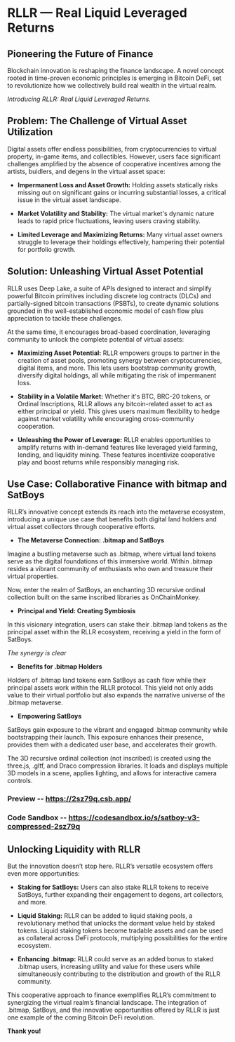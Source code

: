 # RLLR — Real Liquid Leveraged Returns

## Pioneering the Future of Finance

Blockchain innovation is reshaping the finance landscape. A novel concept rooted in time-proven economic principles is emerging in Bitcoin DeFi, set to revolutionize how we collectively build real wealth in the virtual realm.

*Introducing RLLR: Real Liquid Leveraged Returns.*

## Problem: The Challenge of Virtual Asset Utilization

Digital assets offer endless possibilities, from cryptocurrencies to virtual property, in-game items, and collectibles. However, users face significant challenges amplified by the absence of cooperative incentives among the artists, buidlers, and degens in the virtual asset space:

- **Impermanent Loss and Asset Growth:** Holding assets statically risks missing out on significant gains or incurring substantial losses, a critical issue in the virtual asset landscape.

- **Market Volatility and Stability:** The virtual market's dynamic nature leads to rapid price fluctuations, leaving users craving stability.

- **Limited Leverage and Maximizing Returns:** Many virtual asset owners struggle to leverage their holdings effectively, hampering their potential for portfolio growth.

## Solution: Unleashing Virtual Asset Potential

RLLR uses Deep Lake, a suite of APIs designed to interact and simplify powerful Bitcoin primitives including discrete log contracts (DLCs) and partially-signed bitcoin transactions (PSBTs), to create dynamic solutions grounded in the well-established economic model of cash flow plus appreciation to tackle these challenges.

At the same time, it encourages broad-based coordination, leveraging community to unlock the complete potential of virtual assets:

- **Maximizing Asset Potential:** RLLR empowers groups to partner in the creation of asset pools, promoting synergy between cryptocurrencies, digital items, and more. This lets users bootstrap community growth, diversify digital holdings, all while mitigating the risk of impermanent loss.

- **Stability in a Volatile Market:** Whether it's BTC, BRC-20 tokens, or Ordinal Inscriptions, RLLR allows any bitcoin-related asset to act as either principal or yield. This gives users maximum flexibility to hedge against market volatility while encouraging cross-community cooperation.

- **Unleashing the Power of Leverage:** RLLR enables opportunities to amplify returns with in-demand features like leveraged yield farming, lending, and liquidity mining. These features incentivize cooperative play and boost returns while responsibly managing risk.

## Use Case: Collaborative Finance with bitmap and SatBoys

RLLR’s innovative concept extends its reach into the metaverse ecosystem, introducing a unique use case that benefits both digital land holders and virtual asset collectors through cooperative efforts.

- **The Metaverse Connection: .bitmap and SatBoys**

Imagine a bustling metaverse such as .bitmap, where virtual land tokens serve as the digital foundations of this immersive world. Within .bitmap resides a vibrant community of enthusiasts who own and treasure their virtual properties.

Now, enter the realm of SatBoys, an enchanting 3D recursive ordinal collection built on the same inscribed libraries as OnChainMonkey.

- **Principal and Yield: Creating Symbiosis**

In this visionary integration, users can stake their .bitmap land tokens as the principal asset within the RLLR ecosystem, receiving a yield in the form of SatBoys.

*The synergy is clear*

- **Benefits for .bitmap Holders**

Holders of .bitmap land tokens earn SatBoys as cash flow while their principal assets work within the RLLR protocol. This yield not only adds value to their virtual portfolio but also expands the narrative universe of the .bitmap metaverse.

- **Empowering SatBoys**

SatBoys gain exposure to the vibrant and engaged .bitmap community while bootstrapping their launch. This exposure enhances their presence, provides them with a dedicated user base, and accelerates their growth.

The 3D recursive ordinal collection (not inscribed) is created using the three.js, .gltf, and Draco compression libraries. It loads and displays multiple 3D models in a scene, applies lighting, and allows for interactive camera controls.

### Preview -- https://2sz79q.csb.app/

### Code Sandbox -- https://codesandbox.io/s/satboy-v3-compressed-2sz79q

## Unlocking Liquidity with RLLR

But the innovation doesn’t stop here. RLLR’s versatile ecosystem offers even more opportunities:

- **Staking for SatBoys:** Users can also stake RLLR tokens to receive SatBoys, further expanding their engagement to degens, art collectors, and more.

- **Liquid Staking:** RLLR can be added to liquid staking pools, a revolutionary method that unlocks the dormant value held by staked tokens. Liquid staking tokens become tradable assets and can be used as collateral across DeFi protocols, multiplying possibilities for the entire ecosystem.

- **Enhancing .bitmap:** RLLR could serve as an added bonus to staked .bitmap users, increasing utility and value for these users while simultaneously contributing to the distribution and growth of the RLLR community.

This cooperative approach to finance exemplifies RLLR’s commitment to synergizing the virtual realm’s financial landscape. The integration of .bitmap, SatBoys, and the innovative opportunities offered by RLLR is just one example of the coming Bitcoin DeFi revolution.

**Thank you!**
